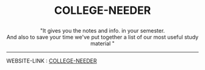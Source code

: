 # <p align="center">COLLEGE-NEEDER</p>
<p align="center">"It gives you the notes and info. in your semester. <br>And also to save your time we've put together a list of our most useful study material "</p>

<hr>

WEBSITE-LINK : [COLLEGE-NEEDER](https://collegeneeder.000webhostapp.com/)

